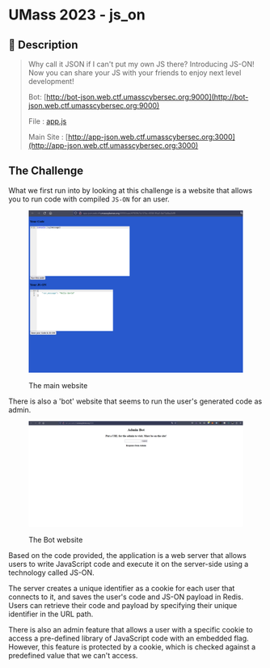 # UMass 2023 - js\_on

## 💙 Description

> Why call it JSON if I can't put my own JS there? Introducing JS-ON! Now you can share your JS with your friends to enjoy next level development!
>
> Bot: [http://bot-json.web.ctf.umasscybersec.org:9000](http://bot-json.web.ctf.umasscybersec.org:9000)
>
> File : [app.js](https://umass-ctf-challenges.s3.amazonaws.com/web/app.js)
>
> Main Site : [http://app-json.web.ctf.umasscybersec.org:3000](http://app-json.web.ctf.umasscybersec.org:3000)

## The Challenge

What we first run into by looking at this challenge is a website that allows you to run code with compiled `JS-ON` for an user.

<figure><img src="../.gitbook/assets/image (1).png" alt=""><figcaption><p>The main website</p></figcaption></figure>

There is also a 'bot' website that seems to run the user's generated code as admin.

<figure><img src="../.gitbook/assets/image.png" alt=""><figcaption><p>The Bot website</p></figcaption></figure>

Based on the code provided, the application is a web server that allows users to write JavaScript code and execute it on the server-side using a technology called JS-ON.

The server creates a unique identifier as a cookie for each user that connects to it, and saves the user's code and JS-ON payload in Redis. Users can retrieve their code and payload by specifying their unique identifier in the URL path.

There is also an admin feature that allows a user with a specific cookie to access a pre-defined library of JavaScript code with an embedded flag. However, this feature is protected by a cookie, which is checked against a predefined value that we can't access.
